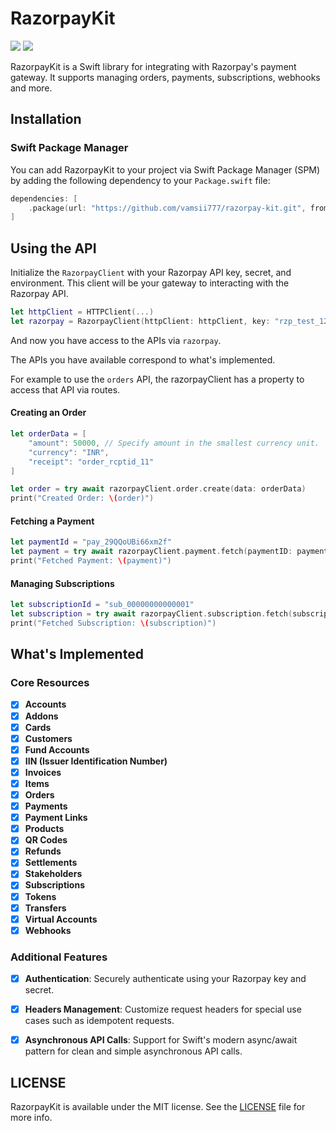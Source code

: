# RazorpayKit
[![](https://img.shields.io/endpoint?url=https%3A%2F%2Fswiftpackageindex.com%2Fapi%2Fpackages%2Fvamsii777%2Frazorpay-kit%2Fbadge%3Ftype%3Dswift-versions)](https://swiftpackageindex.com/vamsii777/razorpay-kit)
[![](https://img.shields.io/endpoint?url=https%3A%2F%2Fswiftpackageindex.com%2Fapi%2Fpackages%2Fvamsii777%2Frazorpay-kit%2Fbadge%3Ftype%3Dplatforms)](https://swiftpackageindex.com/vamsii777/razorpay-kit)

RazorpayKit is a Swift library for integrating with Razorpay's payment gateway. It supports managing orders, payments, subscriptions, webhooks and more.

## Installation

### Swift Package Manager

You can add RazorpayKit to your project via Swift Package Manager (SPM) by adding the following dependency to your `Package.swift` file:

```swift
dependencies: [
    .package(url: "https://github.com/vamsii777/razorpay-kit.git", from: "0.0.11")
]
```


## Using the API

Initialize the `RazorpayClient` with your Razorpay API key, secret, and environment. This client will be your gateway to interacting with the Razorpay API.


```swift
let httpClient = HTTPClient(...)
let razorpay = RazorpayClient(httpClient: httpClient, key: "rzp_test_12345", secret: "your_secret")
```

And now you have access to the APIs via `razorpay`.

The APIs you have available correspond to what's implemented.

For example to use the `orders` API, the razorpayClient has a property to access that API via routes.

#### Creating an Order

```swift
let orderData = [
    "amount": 50000, // Specify amount in the smallest currency unit.
    "currency": "INR",
    "receipt": "order_rcptid_11"
]

let order = try await razorpayClient.order.create(data: orderData)
print("Created Order: \(order)")
```

#### Fetching a Payment

```swift
let paymentId = "pay_29QQoUBi66xm2f"
let payment = try await razorpayClient.payment.fetch(paymentID: paymentId)
print("Fetched Payment: \(payment)")
```

#### Managing Subscriptions

```swift
let subscriptionId = "sub_00000000000001"
let subscription = try await razorpayClient.subscription.fetch(subscriptionID: subscriptionId)
print("Fetched Subscription: \(subscription)")
```

## What's Implemented

### Core Resources
* [x] **Accounts**
* [x] **Addons**
* [x] **Cards**
* [x] **Customers**
* [x] **Fund Accounts**
* [x] **IIN (Issuer Identification Number)**
* [x] **Invoices**
* [x] **Items**
* [x] **Orders**
* [x] **Payments**
* [x] **Payment Links**
* [x] **Products**
* [x] **QR Codes**
* [x] **Refunds**
* [x] **Settlements**
* [x] **Stakeholders**
* [x] **Subscriptions**
* [x] **Tokens**
* [x] **Transfers**
* [x] **Virtual Accounts**
* [x] **Webhooks**

### Additional Features
* [x] **Authentication**: Securely authenticate using your Razorpay key and secret.
* [x] **Headers Management**: Customize request headers for special use cases such as idempotent requests.
* [x] **Asynchronous API Calls**: Support for Swift's modern async/await pattern for clean and simple asynchronous API calls.


## LICENSE
RazorpayKit is available under the MIT license. See the [LICENSE](LICENSE) file for more info.